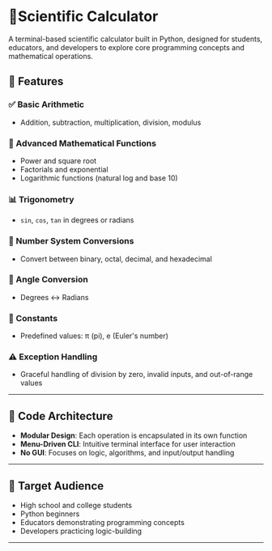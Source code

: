 # 🧮Scientific Calculator

A terminal-based scientific calculator built in Python, designed for students, educators, and developers to explore core programming concepts and mathematical operations.

## 🚀 Features

### ✅ Basic Arithmetic
- Addition, subtraction, multiplication, division, modulus

### 📐 Advanced Mathematical Functions
- Power and square root
- Factorials and exponential
- Logarithmic functions (natural log and base 10)

### 📊 Trigonometry
- `sin`, `cos`, `tan` in degrees or radians

### 🔢 Number System Conversions
- Convert between binary, octal, decimal, and hexadecimal

### 🔄 Angle Conversion
- Degrees ↔ Radians

### 🔣 Constants
- Predefined values: π (pi), e (Euler's number)

### ⚠️ Exception Handling
- Graceful handling of division by zero, invalid inputs, and out-of-range values

---

## 🧱 Code Architecture

- **Modular Design**: Each operation is encapsulated in its own function
- **Menu-Driven CLI**: Intuitive terminal interface for user interaction
- **No GUI**: Focuses on logic, algorithms, and input/output handling

---

## 🎯 Target Audience

- High school and college students
- Python beginners
- Educators demonstrating programming concepts
- Developers practicing logic-building

---


